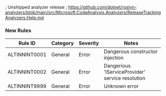 ; Unshipped analyzer release
; https://github.com/dotnet/roslyn-analyzers/blob/main/src/Microsoft.CodeAnalysis.Analyzers/ReleaseTrackingAnalyzers.Help.md

### New Rules

Rule ID | Category | Severity | Notes
--------|----------|----------|-------
ALTINNINT0001 | General | Error | Dangerous constructor injection
ALTINNINT0002 | General | Error | Dangerious 'IServiceProvider' service resolution
ALTINNINT9999 | General | Error | Unknown error
